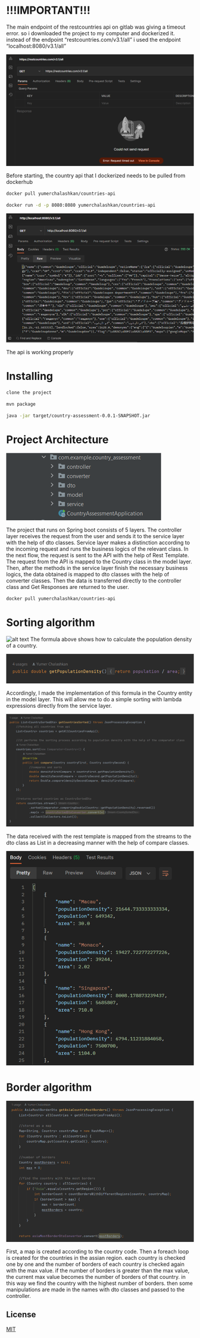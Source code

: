 # !!!IMPORTANT!!!

The main endpoint of the restcountries api on gitlab was giving a timeout error. so i downloaded the project to my computer and dockerized it. instead of the endpoint “restcountries.com/v3.1/all” i used the endpoint “localhost:8080/v3.1/all”

![alt text](https://github.com/yumerchalashkan/country-assessment/blob/main/images/error.png?raw=true)

Before starting, the country api that I dockerized needs to be pulled from dockerhub

```bash
docker pull yumerchalashkan/countries-api
```
```bash
docker run -d -p 8080:8080 yumerchalashkan/countries-api 
```
![alt text](https://github.com/yumerchalashkan/country-assessment/blob/main/images/api.png?raw=true)

The api is working properly

# Installing

```bash
clone the project
```
```bash
mvn package
```
```bash
java -jar target/country-assessment-0.0.1-SNAPSHOT.jar
```

# Project Architecture

![alt text](https://github.com/yumerchalashkan/country-assessment/blob/main/images/project.png?raw=true)

The project that runs on Spring boot consists of 5 layers. The controller layer receives the request from the user and sends it to the service layer with the help of dto classes. Service layer makes a distinction according to the incoming request and runs the business logics of the relevant class. In the next flow, the request is sent to the API with the help of Rest Template. The request from the API is mapped to the Country class in the model layer. Then, after the methods in the service layer finish the necessary business logics, the data obtained is mapped to dto classes with the help of converter classes. Then the data is transferred directly to the controller class and Get Responses are returned to the user.

```bash
docker pull yumerchalashkan/countries-api
```



# Sorting algorithm
![alt text](https://www.wikihow.com/images/thumb/e/e2/Calculate-Population-Density-Step-4-Version-3.jpg/v4-460px-Calculate-Population-Density-Step-4-Version-3.jpg)
The formula above shows how to calculate the population density of a country. 

![alt text](https://github.com/yumerchalashkan/country-assessment/blob/main/images/formula.png?raw=true)

Accordingly, I made the implementation of this formula in the Country entity in the model layer. This will allow me to do a simple sorting with lambda expressions directly from the service layer.

![alt text](https://github.com/yumerchalashkan/country-assessment/blob/main/images/sorted.png?raw=true)

The data received with the rest template is mapped from the streams to the dto class as List in a decreasing manner with the help of compare classes.

![alt text](https://github.com/yumerchalashkan/country-assessment/blob/main/images/sortedresult.png?raw=true)

# Border algorithm

![alt text](https://github.com/yumerchalashkan/country-assessment/blob/main/images/border.png?raw=true)

First, a map is created according to the country code. Then a foreach loop is created for the countries in the assian region. each country is checked one by one and the number of borders of each country is checked again with the max value. if the number of borders is greater than the max value, the current max value becomes the number of borders of that country. in this way we find the country with the highest number of borders. then some manipulations are made in the names with dto classes and passed to the controller.




## License

[MIT](https://choosealicense.com/licenses/mit/)
